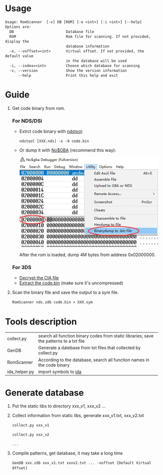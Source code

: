 # Usage

```
Usage: RomScanner  [-v] DB [ROM] [-o <int>] [-i <int>] [--help]
Options are:
  DB                        Database file
  ROM                       Rom file for scanning. If not provided, display the
                            database information
  -o, --voffset=<int>       Virtual offset. If not provided, the default value
                            in the database will be used
  -i, --index=<int>         Choose which database for scanning
  -v, --version             Show the version information
      --help                Print this help and exit
```

# Guide

1. Get code binary from rom.
   
   ### For NDS/DSi
   - Extrct code binary with [ndstool](https://github.com/devkitPro/ndstool):
  
      `ndstool [XXX.nds] -x -9 code.bin`
  
    - Or dump it with [No$GBA](https://www.nogba.com/) (recommend this way):
  
      ![](pic/no%24gba.jpg)

      After the rom is loaded, dump 4M bytes from address 0x02000000. 
   
   ### For 3DS
   - [Decrypt the CIA file](https://gbatemp.net/threads/batch-cia-3ds-decryptor-a-simple-batch-file-to-decrypt-cia-3ds.512385/)
   - [Extract the code.bin](https://github.com/ihaveamac/3DS-rom-tools/wiki/Extract-a-game-or-application-in-.cxi%2C-.cfa-or-.ncch-format) (make sure it's uncompressed)

2. Scan the binary file and save the output to a sym file.
   
   `RomScanner nds.zdb code.bin > XXX.sym`

# Tools description
|               |                                                                                         |
|---------------|-----------------------------------------------------------------------------------------|
| collect.py    | search all function binary codes from static libraries, save the patterns to a txt file |
| GenDB         | Generate a datebase from txt files that collected by collect.py                         |
| RomScanner    | According to the database, search all function names in the code binary                 |
| ida_helper.py | import symbols to [ida](https://hex-rays.com/)                                          |

# Generate database
1. Put the static libs to directory xxx_v1, xxx_v2 ...
2. Collect information from static libs, generate xxx_v1.txt, xxx_v2.txt 
   
   `collect.py xxx_v1`
   
   `collect.py xxx_v2`

   `...`

3. Compile patterns, get database, it may take a long time
   
   `GenDB xxx.zdb xxx_v1.txt xxxv2.txt ... -voffset [Default Virtual Offset]`